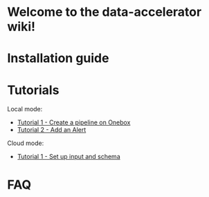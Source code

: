 # Welcome to the data-accelerator wiki!

# Installation guide

# Tutorials

Local mode:
- [Tutorial 1 - Create a pipeline on Onebox](Local-Tutorial-1-Creation-your-first-flow-on-local)
- [Tutorial 2 - Add an Alert](Local-Tutorial-2-Add-an-Alert)

Cloud mode:
- [Tutorial 1 - Set up input and schema](tutorialcloud1)

# FAQ


